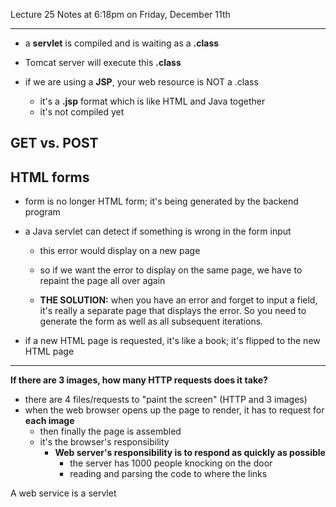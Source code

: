 Lecture 25 Notes at 6:18pm on Friday, December 11th

---

- a **servlet** is compiled and is waiting as a **.class**
- Tomcat server will execute this **.class**

- if we are using a **JSP**, your web resource is NOT a .class 
  - it's a **.jsp** format which is like HTML and Java together
  - it's not compiled yet

## GET vs. POST





## HTML forms

- form is no longer HTML form; it's being generated by the backend program



- a Java servlet can detect if something is wrong in the form input

  - this error would display on a new page

  - so if we want the error to display on the same page, we have to repaint the page all over again

  - **THE SOLUTION:** when you have an error and forget to input a field, it's really a separate page that displays the error. So you need to generate the form as well as all subsequent iterations. 

    

- if a new HTML page is requested, it's like a book; it's flipped to the new HTML page

---

**If there are 3 images, how many HTTP requests does it take?**

- there are 4 files/requests to "paint the screen" (HTTP and 3 images)
- when the web browser opens up the page to render, it has to request for **each image**
  - then finally the page is assembled
  - it's the browser's responsibility
    - **Web server's responsibility is to respond as quickly as possible**
      - the server has 1000 people knocking on the door
      - reading and parsing the code to where the links



A web service is a servlet